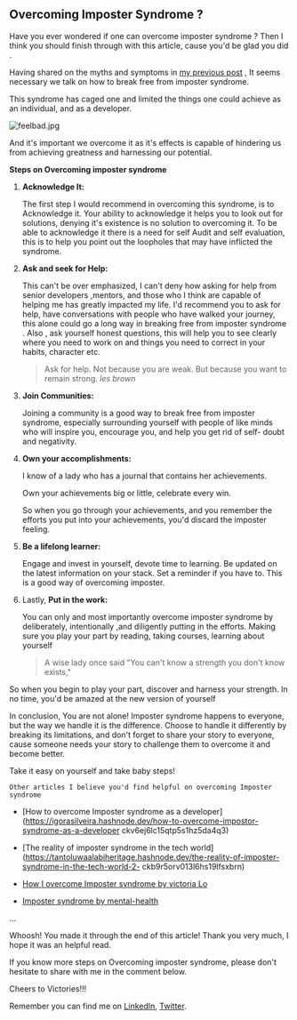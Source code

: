## Overcoming Imposter Syndrome ?

Have you ever wondered if one  can overcome imposter syndrome ?
Then I think you should finish through with this article, cause you'd be glad you did .

Having shared on the myths and symptoms in [my previous post](https://ebuntoday.hashnode.dev/the-myths-about-imposter-syndrome-and-its-symptoms-cl0mn5ffv0150xlnv33jq8eo) , It seems necessary we talk on how to break free from imposter syndrome.

This syndrome has caged one and limited the things one could achieve as an individual, and as a developer.

![feelbad.jpg](https://cdn.hashnode.com/res/hashnode/image/upload/v1648907251704/BTyt9tQs8.jpg)


And it's important we overcome it as it's effects is capable of hindering us from achieving greatness and harnessing our potential.

**Steps on Overcoming imposter syndrome**
1. **Acknowledge It:**

    The first step I would recommend in overcoming this syndrome, is to 
    Acknowledge it.
   Your ability to acknowledge it helps you to look out for solutions, denying it's existence is no 
   solution to overcoming it.
   To be able to acknowledge it  there is a need for self Audit and self evaluation, this is to help you point 
   out the loopholes that may have inflicted the syndrome.

2. **Ask and seek for Help:**

   This can't be over emphasized, I can't deny how asking for help from senior developers ,mentors, and those who I think are capable of helping me has greatly impacted my life.
    I'd recommend you to ask for help, have conversations with people who have walked your journey, this alone could go a long way in breaking free from imposter syndrome . Also , ask yourself honest questions, this will help you to see clearly where you need to work on and things you need to correct in your habits, character etc.
       
    > Ask for help. Not because you are weak. But because you want to remain strong. *les brown*

3. **Join Communities:**

   Joining a community is a good way to break free from imposter syndrome, especially surrounding 
   yourself with people of like minds who will inspire you, encourage you, and help you get rid of self- 
   doubt and negativity.
 
4. **Own your accomplishments:**

    I know of a lady who has a journal that contains her achievements.

    Own your achievements big or little, celebrate every win.

    So when you go through your achievements, and you remember the efforts you put into your 
   achievements, you'd discard the imposter feeling.

5. **Be a lifelong learner:**

   Engage and invest in yourself, devote time to learning. Be updated on the latest information on your 
  stack. Set a reminder if you have to. This is a good way of overcoming imposter.

6. Lastly, **Put in the work:**

   You can only and most importantly overcome imposter syndrome by deliberately,  intentionally ,and 
  diligently putting in the efforts.
  Making sure you play your part by reading, taking courses, learning about yourself

      >A wise lady once said "You can't know a strength you don't know exists,"

  So when you begin to play your part, discover and harness your strength.
   In no time, you'd be amazed at the new version of yourself

  In conclusion, You are not alone! Imposter syndrome happens to everyone, but the way we handle it is 
  the difference. Choose to handle it differently by breaking its limitations, and don't forget to share your 
  story to everyone, cause someone needs your story to challenge them to overcome it and become    better.

  Take it easy on yourself and take baby steps!

    Other articles I believe you'd find helpful on overcoming Imposter syndrome


- [How to overcome Imposter syndrome as a developer](https://igorasilveira.hashnode.dev/how-to-overcome-impostor-syndrome-as-a-developer 
ckv6ej6lc15qtp5s1hz5da4q3)

-  [The reality of imposter syndrome in the tech world](https://tantoluwaalabiheritage.hashnode.dev/the-reality-of-imposter-syndrome-in-the-tech-world-2- ckb9r5orv013l6hs19lfsxbrn)

- [How I overcome Imposter syndrome by victoria Lo](https://lo-victoria.com/365-days-of-hashnode-how-i-overcome-imposters-syndrome)

- [Imposter syndrome by mental-health](https://www.healthline.com/health/mental-health/imposter-syndrome#types)

…

Whoosh! You made it through the end of this article! Thank you very much, I hope it was an helpful read.

If you know more steps on Overcoming imposter syndrome, please don't hesitate to share with me in the comment below.
 
Cheers to Victories!!!

Remember you can find me on [LinkedIn](https://www.linkedin.com/in/ebunoluwa-oni-6929731a9/), [Twitter](https://twitter.com/Oniebunoluwa3?s=09-).
